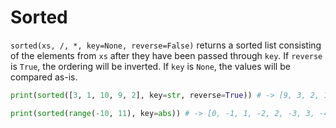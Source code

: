 # Sorted
`sorted(xs, /, *, key=None, reverse=False)` returns a sorted list consisting of the elements from `xs` after they have been passed through `key`.
If `reverse` is `True`, the ordering will be inverted. If `key` is `None`, the values will be compared as-is.
```py
print(sorted([3, 1, 10, 9, 2], key=str, reverse=True)) # -> [9, 3, 2, 10, 1]
```
```py
print(sorted(range(-10, 11), key=abs)) # -> [0, -1, 1, -2, 2, -3, 3, -4, 4, -5, 5, -6, 6, -7, 7, -8, 8, -9, 9, -10, 10]
```
